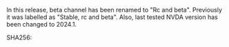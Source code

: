 In this release, beta channel has been renamed to "Rc and beta". Previously it was labelled as "Stable, rc and beta". Also, last tested NVDA version has been changed to 2024.1.

SHA256: 
